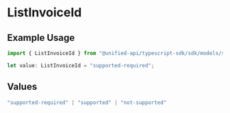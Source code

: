 # ListInvoiceId

## Example Usage

```typescript
import { ListInvoiceId } from "@unified-api/typescript-sdk/sdk/models/shared";

let value: ListInvoiceId = "supported-required";
```

## Values

```typescript
"supported-required" | "supported" | "not-supported"
```